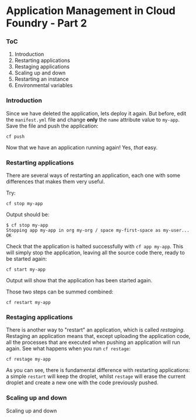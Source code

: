 Application Management in Cloud Foundry - Part 2
================================================

### ToC

1.	Introduction
2.	Restarting applications
3.	Restaging applications
4.	Scaling up and down
5.	Restarting an instance
6.	Environmental variables

### Introduction

Since we have deleted the application, lets deploy it again. But before, edit the `manifest.yml` file and change **only** the `name` attribute value to `my-app`. Save the file and push the application:

```
cf push
```

Now that we have an application running again! Yes, *that* easy.

### Restarting applications

There are several ways of restarting an application, each one with some differences that makes them very useful.

Try:

```
cf stop my-app
```

Output should be:

```
$ cf stop my-app
Stopping app my-app in org my-org / space my-first-space as my-user...
OK
```

Check that the application is halted successfully with `cf app my-app`. This will simply stop the application, leaving all the source code there, ready to be started again:

```
cf start my-app
```

Output will show that the application has been started again.

Those two steps can be summed combined:

```
cf restart my-app
```

### Restaging applications

There is another way to "restart" an application, which is called *restaging*. Restaging an application means that, except uploading the application code, all the processes that are executed when pushing an application will run again. See what happens when you run `cf restage`:

```
cf restage my-app
```

As you can see, there is fundamental difference with restarting applications: a simple `restart` will keep the droplet, whilst `restage` will erase the current droplet and create a new one with the code previously pushed.

### Scaling up and down

Scaling up and down
